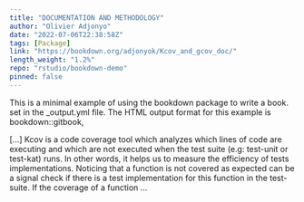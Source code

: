 ```yaml
---
title: "DOCUMENTATION AND METHODOLOGY"
author: "Olivier Adjonyo"
date: "2022-07-06T22:38:58Z"
tags: [Package]
link: "https://bookdown.org/adjonyok/Kcov_and_gcov_doc/"
length_weight: "1.2%"
repo: "rstudio/bookdown-demo"
pinned: false
---
```


<p>This is a minimal example of using the bookdown package to write a book.
set in the _output.yml file.
The HTML output format for this example is bookdown::gitbook,</p> [...] Kcov is a code coverage tool which analyzes which lines of code are executing and which are not executed when the test suite (e.g: test-unit or test-kat) runs. In other words, it helps us to measure the efficiency of tests implementations.
Noticing that a function is not covered as expected can be a signal check if there is a test implementation for this function in the test-suite. If the coverage of a function ...
